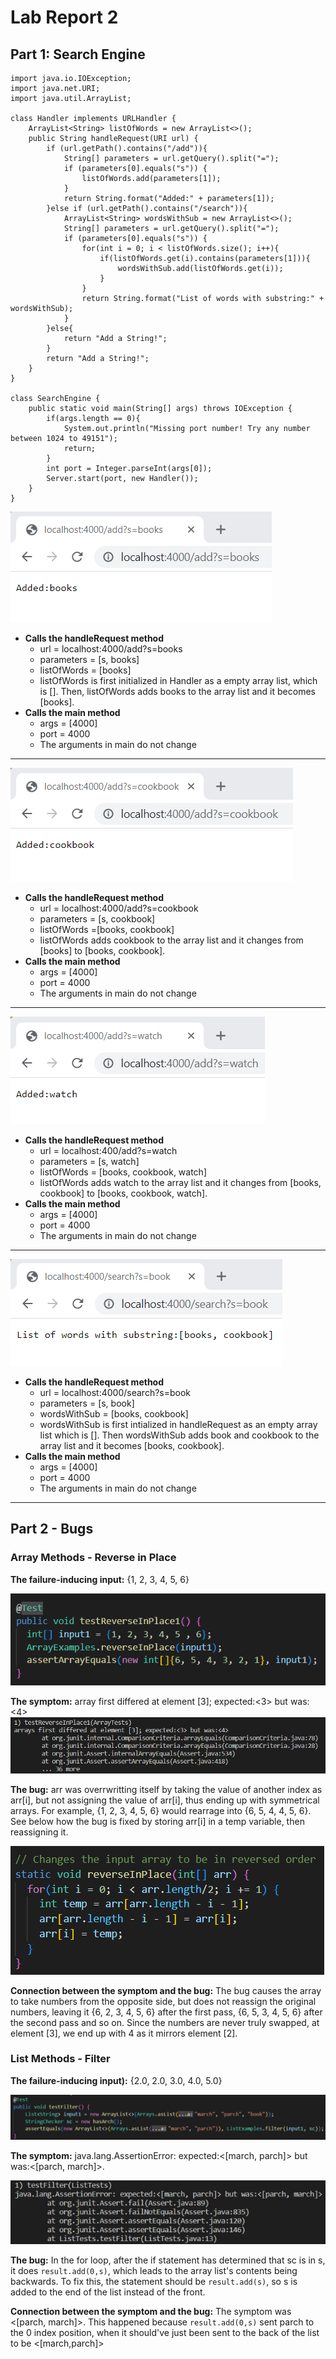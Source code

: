 # Lab Report 2
## Part 1: Search Engine
```
import java.io.IOException;
import java.net.URI;
import java.util.ArrayList;

class Handler implements URLHandler {
    ArrayList<String> listOfWords = new ArrayList<>();
    public String handleRequest(URI url) {
        if (url.getPath().contains("/add")){
            String[] parameters = url.getQuery().split("=");
            if (parameters[0].equals("s")) {
                listOfWords.add(parameters[1]);
            }
            return String.format("Added:" + parameters[1]);
        }else if (url.getPath().contains("/search")){
            ArrayList<String> wordsWithSub = new ArrayList<>();
            String[] parameters = url.getQuery().split("=");
            if (parameters[0].equals("s")) {
                for(int i = 0; i < listOfWords.size(); i++){
                    if(listOfWords.get(i).contains(parameters[1])){
                        wordsWithSub.add(listOfWords.get(i));
                    }
                }
                return String.format("List of words with substring:" + wordsWithSub);
            }
        }else{
            return "Add a String!";
        }
        return "Add a String!";
    }
}

class SearchEngine {
    public static void main(String[] args) throws IOException {
        if(args.length == 0){
            System.out.println("Missing port number! Try any number between 1024 to 49151");
            return;
        }
        int port = Integer.parseInt(args[0]);
        Server.start(port, new Handler());
    }
}
```
![add books to list](addBooks.png)
- **Calls the handleRequest method**
    - url = localhost:4000/add?s=books
    - parameters = [s, books]
    - listOfWords = [books]
    - listOfWords is first initialized in Handler as a empty array list, which is []. Then, listOfWords adds books to the array list and it becomes [books].
- **Calls the main method**
    - args = [4000]
    - port = 4000
    - The arguments in main do not change

---

![add cookbook to the list](addCookbook.png)
- **Calls the handleRequest method**
    - url = localhost:4000/add?s=cookbook
    - parameters = [s, cookbook]
    - listOfWords =[books, cookbook]
    - listOfWords adds cookbook to the array list and it changes from [books] to [books, cookbook].
- **Calls the main method**
    - args = [4000]
    - port = 4000
    - The arguments in main do not change

---

![addWatch](addWatch.png)
- **Calls the handleRequest method**
    - url = localhost:400/add?s=watch
    - parameters = [s, watch]
    - listOfWords = [books, cookbook, watch]
    - listOfWords adds watch to the array list and it changes from [books, cookbook] to [books, cookbook, watch].
- **Calls the main method**
    - args = [4000]
    - port = 4000
    - The arguments in main do not change

---

![test](list.png)
- **Calls the handleRequest method**
    - url = localhost:4000/search?s=book
    - parameters = [s, book]
    - wordsWithSub = [books, cookbook]
    - wordsWithSub is first intialized in handleRequest as an empty array list which is []. Then wordsWithSub adds book and cookbook to the array list and it becomes [books, cookbook].
- **Calls the main method**
    - args = [4000]
    - port = 4000
    - The arguments in main do not change

---

## Part 2 - Bugs
### Array Methods - Reverse in Place
**The failure-inducing input:** {1, 2, 3, 4, 5, 6}

![rip](riptest2.png)

**The symptom:** array first differed at element [3]; expected:<3> but was: <4>
![rip](riptestoutput.png)

**The bug:** arr was overrwritting itself by taking the value of another index as arr[i], but not assigning the value of arr[i], thus ending up with symmetrical arrays. For example, {1, 2, 3, 4, 5, 6} would rearrage into {6, 5, 4, 4, 5, 6}. See below how the bug is fixed by storing arr[i] in a temp variable, then reassigning it.

![rip](RIPnew.png)

**Connection between the symptom and the bug:** The bug causes the array to take numbers from the opposite side, but does not reassign the original numbers, leaving it {6, 2, 3, 4, 5, 6} after the first pass, {6, 5, 3, 4, 5, 6} after the second pass and so on. Since the numbers are never truly swapped, at element [3], we end up with 4 as it mirrors element [2].

### List Methods - Filter
**The failure-inducing input):** {2.0, 2.0, 3.0, 4.0, 5.0}

![rip](testFilter.png)

**The symptom:** java.lang.AssertionError: expected:<[march, parch]> but was:<[parch, march]>.

![tawlfail](filterFail.png)

**The bug:** In the for loop, after the if statement has determined that sc is in s, it does `result.add(0,s)`, which leads to the array list's contents being backwards. To fix this, the statement should be `result.add(s)`, so s is added to the end of the list instead of the front.

**Connection between the symptom and the bug:** The symptom was <[parch, march]>. This happened because `result.add(0,s)` sent parch to the 0 index position, when it should've just been sent to the back of the list to be <[march,parch]>